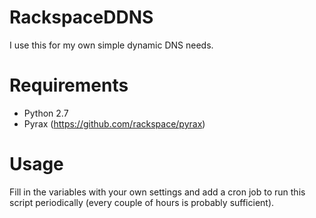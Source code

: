 # RackspaceDDNS
I use this for my own simple dynamic DNS needs.

# Requirements
* Python 2.7
* Pyrax (https://github.com/rackspace/pyrax)

# Usage
Fill in the variables with your own settings and add a cron job to run this script periodically (every couple of hours is probably sufficient).